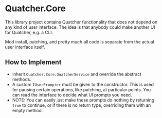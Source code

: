 # Quatcher.Core

This library project contains Quatcher functionality that does not depend on any kind of user interface.
The idea is that anybody could make another UI for Quatcher, e.g. a CLI.

Mod install, patching, and pretty much all code is separate from the actual user interface itself.

## How to Implement

- Inherit `Quatcher.Core.QuatcherService` and override the abstract methods.
- A custom `IUserPrompter` must be given to the constructor. This is used for pausing certain operations, like patching, at particular points. You can read the interface to decide what UI prompts you need.
- NOTE: You can easily just make these prompts do nothing by returning `true` to continue, or if there is no return type, overriding them with an empty method.